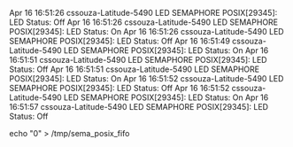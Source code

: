 Apr 16 16:51:26 cssouza-Latitude-5490 LED SEMAPHORE POSIX[29345]: LED Status: Off
Apr 16 16:51:26 cssouza-Latitude-5490 LED SEMAPHORE POSIX[29345]: LED Status: On
Apr 16 16:51:26 cssouza-Latitude-5490 LED SEMAPHORE POSIX[29345]: LED Status: Off
Apr 16 16:51:49 cssouza-Latitude-5490 LED SEMAPHORE POSIX[29345]: LED Status: On
Apr 16 16:51:51 cssouza-Latitude-5490 LED SEMAPHORE POSIX[29345]: LED Status: Off
Apr 16 16:51:51 cssouza-Latitude-5490 LED SEMAPHORE POSIX[29345]: LED Status: On
Apr 16 16:51:52 cssouza-Latitude-5490 LED SEMAPHORE POSIX[29345]: LED Status: Off
Apr 16 16:51:52 cssouza-Latitude-5490 LED SEMAPHORE POSIX[29345]: LED Status: On
Apr 16 16:51:57 cssouza-Latitude-5490 LED SEMAPHORE POSIX[29345]: LED Status: Off


echo "0" > /tmp/sema_posix_fifo

